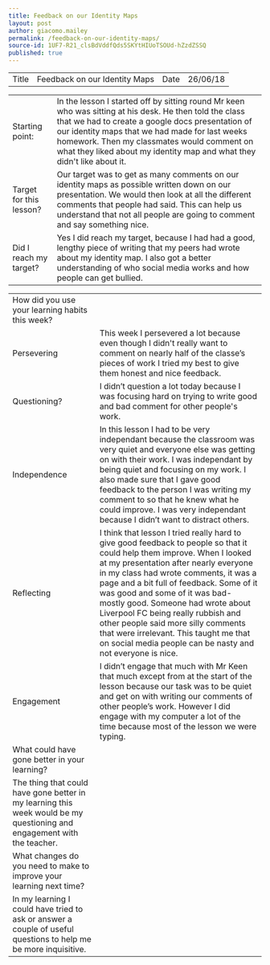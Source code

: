 ```yaml
---
title: Feedback on our Identity Maps
layout: post
author: giacomo.mailey
permalink: /feedback-on-our-identity-maps/
source-id: 1UF7-R21_clsBdVddfQds5SKYtHIUoTSOUd-hZzdZSSQ
published: true
---
```

<table>
  <tr>
    <td>Title</td>
    <td>Feedback on our Identity Maps</td>
    <td>Date</td>
    <td>26/06/18</td>
  </tr>
</table>


<table>
  <tr>
    <td>Starting point:</td>
    <td>In the lesson I started off by sitting round Mr keen who was sitting at his desk. He then told the class that we had to create a google docs presentation of our identity maps that we had made for last weeks homework. Then my classmates would comment on what they liked about my identity map and what they didn't like about it.</td>
  </tr>
  <tr>
    <td>Target for this lesson?</td>
    <td>Our target was to get as many comments on our identity maps as possible written down on our presentation. We would then look at all the different comments that people had said. This can help us understand that not all people are going to comment and say something nice.</td>
  </tr>
  <tr>
    <td>Did I reach my target? </td>
    <td>Yes I did reach my target, because I had had a good, lengthy piece of writing that my peers had wrote about my identity map. I also got a better understanding of who social media works and how people can get bullied.</td>
  </tr>
</table>


<table>
  <tr>
    <td>How did you use your learning habits this week?</td>
    <td></td>
  </tr>
  <tr>
    <td>Persevering</td>
    <td>This week I persevered a lot because even though I didn't really want to comment on nearly half of the classe’s pieces of work I tried my best to give them honest and nice feedback.</td>
  </tr>
  <tr>
    <td>Questioning?</td>
    <td>I didn’t question a lot today because I was focusing hard on trying to write good and bad comment for other people's work.</td>
  </tr>
  <tr>
    <td>Independence</td>
    <td>In this lesson I had to be very independant because the classroom was very quiet and everyone else was getting on with their work. I was independant by being quiet and focusing on my work. I also made sure that I gave good feedback to the person I was writing my comment to so that he knew what he could improve. I was very independant because I didn’t want to distract others.</td>
  </tr>
  <tr>
    <td>Reflecting</td>
    <td>I think that lesson I tried really hard to give good feedback to people so that it could help them improve. When I looked at my presentation after nearly everyone in my class had wrote comments, it was a page and a bit full of feedback. Some of it was good and some of it was bad- mostly good. Someone had wrote about Liverpool FC being really rubbish and other people said more silly comments that were irrelevant. This taught me that on social media people can be nasty and not everyone is nice.</td>
  </tr>
  <tr>
    <td>Engagement</td>
    <td>I didn’t engage that much with Mr Keen that much except from at the start of the lesson because our task was to be quiet and get on with writing our comments of other people’s work. However I did engage with my computer a lot of the time because most of the lesson we were typing.</td>
  </tr>
  <tr>
    <td>What could have gone better in your learning?</td>
    <td></td>
  </tr>
  <tr>
    <td>The thing that could have gone better in my learning this week would be my questioning and engagement with the teacher.</td>
    <td></td>
  </tr>
  <tr>
    <td>What changes do you need to make to improve your learning next time?</td>
    <td></td>
  </tr>
  <tr>
    <td>In my learning I could have tried to ask or answer a couple of useful questions to help me be more inquisitive.</td>
    <td></td>
  </tr>
</table>


